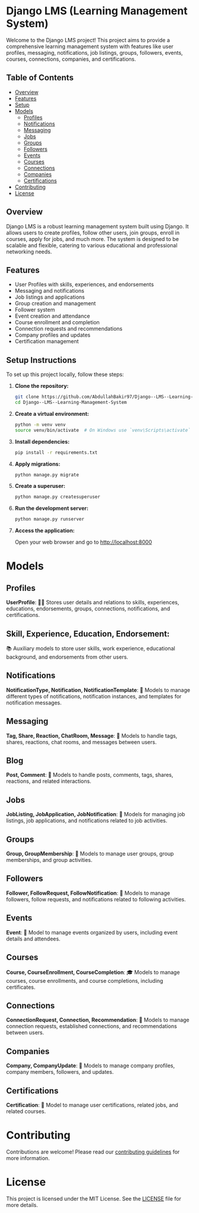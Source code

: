 # Django LMS (Learning Management System)

Welcome to the Django LMS project! This project aims to provide a comprehensive learning management system with features like user profiles, messaging, notifications, job listings, groups, followers, events, courses, connections, companies, and certifications.

## Table of Contents
- [Overview](#overview)
- [Features](#features)
- [Setup](#setup)
- [Models](#models)
  - [Profiles](#profiles)
  - [Notifications](#notifications)
  - [Messaging](#messaging)
  - [Jobs](#jobs)
  - [Groups](#groups)
  - [Followers](#followers)
  - [Events](#events)
  - [Courses](#courses)
  - [Connections](#connections)
  - [Companies](#companies)
  - [Certifications](#certifications)
- [Contributing](#contributing)
- [License](#license)

## Overview

Django LMS is a robust learning management system built using Django. It allows users to create profiles, follow other users, join groups, enroll in courses, apply for jobs, and much more. The system is designed to be scalable and flexible, catering to various educational and professional networking needs.

## Features

- User Profiles with skills, experiences, and endorsements
- Messaging and notifications
- Job listings and applications
- Group creation and management
- Follower system
- Event creation and attendance
- Course enrollment and completion
- Connection requests and recommendations
- Company profiles and updates
- Certification management

## Setup Instructions

To set up this project locally, follow these steps:

1. **Clone the repository:**

    ```bash
    git clone https://github.com/AbdullahBakir97/Django--LMS--Learning-Management-System.git
    cd Django--LMS--Learning-Management-System
    ```

2. **Create a virtual environment:**

    ```bash
    python -m venv venv
    source venv/bin/activate  # On Windows use `venv\Scripts\activate`
    ```

3. **Install dependencies:**

    ```bash
    pip install -r requirements.txt
    ```

4. **Apply migrations:**

    ```bash
    python manage.py migrate
    ```

5. **Create a superuser:**

    ```bash
    python manage.py createsuperuser
    ```

6. **Run the development server:**

    ```bash
    python manage.py runserver
    ```

7. **Access the application:**

    Open your web browser and go to [http://localhost:8000](http://localhost:8000)



# Models

## Profiles

**UserProfile**:
🧑‍💼 Stores user details and relations to skills, experiences, educations, endorsements, groups, connections, notifications, and certifications.

## Skill, Experience, Education, Endorsement:
📚 Auxiliary models to store user skills, work experience, educational background, and endorsements from other users.

## Notifications

**NotificationType, Notification, NotificationTemplate**:
🔔 Models to manage different types of notifications, notification instances, and templates for notification messages.

## Messaging

**Tag, Share, Reaction, ChatRoom, Message**:
💬 Models to handle tags, shares, reactions, chat rooms, and messages between users.

## Blog

**Post, Comment**:
💬 Models to handle posts, comments, tags, shares, reactions, and related interactions.

## Jobs

**JobListing, JobApplication, JobNotification**:
💼 Models for managing job listings, job applications, and notifications related to job activities.

## Groups

**Group, GroupMembership**:
👥 Models to manage user groups, group memberships, and group activities.

## Followers

**Follower, FollowRequest, FollowNotification**:
🔗 Models to manage followers, follow requests, and notifications related to following activities.

## Events

**Event**:
📅 Model to manage events organized by users, including event details and attendees.

## Courses

**Course, CourseEnrollment, CourseCompletion**:
🎓 Models to manage courses, course enrollments, and course completions, including certificates.

## Connections

**ConnectionRequest, Connection, Recommendation**:
🤝 Models to manage connection requests, established connections, and recommendations between users.

## Companies

**Company, CompanyUpdate**:
🏢 Models to manage company profiles, company members, followers, and updates.

## Certifications

**Certification**:
📜 Model to manage user certifications, related jobs, and related courses.



# Contributing
Contributions are welcome! Please read our [contributing guidelines](CONTRIBUTING.md) for more information.

# License
This project is licensed under the MIT License. See the [LICENSE](LICENSE) file for more details.
